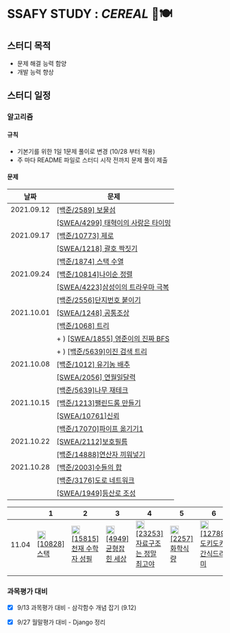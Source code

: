 # SSAFY STUDY : *CEREAL* 🥣🍽

## 스터디 목적

- 문제 해결 능력 함양
- 개발 능력 향상



## 스터디 일정

### 알고리즘
#### 규칙
- 기본기를 위한 1일 1문제 풀이로 변경 (10/28 부터 적용)
- 주 마다 README 파일로 스터디 시작 전까지 문제 풀이 제출
#### 문제

| 날짜       | 문제                                                       |
| ---------- | ---------------------------------------------------------- |
| 2021.09.12 | [[백준/2589] 보물섬](https://www.acmicpc.net/problem/2589) |
|            | [[SWEA/4299] 태혁이의 사랑은 타이밍](https://swexpertacademy.com/main/code/problem/problemDetail.do?contestProbId=AWLv6mx6htoDFAVV)                         |
| 2021.09.17 | [[백준/10773] 제로](https://www.acmicpc.net/problem/10773)                                          |
|            | [[SWEA/1218] 괄호 짝짓기](https://swexpertacademy.com/main/code/problem/problemDetail.do?contestProbId=AV14eWb6AAkCFAYD&categoryId=AV14eWb6AAkCFAYD&categoryType=CODE&problemTitle=%EA%B4%84%ED%98%B8&orderBy=FIRST_REG_DATETIME&selectCodeLang=ALL&select-1=&pageSize=10&pageIndex=1)                                      |
|            | [[백준/1874] 스택 수열](https://www.acmicpc.net/problem/1874)                                      |
| 2021.09.24 | [[백준/10814]나이순 정렬](https://www.acmicpc.net/problem/10814) |
|  | [[SWEA/4223]삼성이의 트라우마 극복](https://swexpertacademy.com/main/code/userProblem/userProblemDetail.do?contestProbId=AWKpmwua-VoDFAUV) |
|  | [[백준/2556]단지번호 붙이기](https://www.acmicpc.net/problem/2667) |
| 2021.10.01 | [[SWEA/1248] 공통조상](https://swexpertacademy.com/main/code/problem/problemDetail.do?problemLevel=5&contestProbId=AV15PTkqAPYCFAYD&categoryId=AV15PTkqAPYCFAYD&categoryType=CODE&problemTitle=&orderBy=SUBMIT_COUNT&selectCodeLang=PYTHON&select-1=5&pageSize=10&pageIndex=1) |
| | [[백준/1068] 트리](https://www.acmicpc.net/problem/1068) |
| | + ) [[SWEA/1855] 영준이의 진짜 BFS](https://swexpertacademy.com/main/code/problem/problemDetail.do?contestProbId=AV5LnipaDvwDFAXc) |
| | + ) [[백준/5639]이진 검색 트리](https://www.acmicpc.net/problem/5639) |
| 2021.10.08 | [[백준/1012] 유기농 배추](https://www.acmicpc.net/problem/1012) |
| | [[SWEA/2056] 연월일달력](https://swexpertacademy.com/main/code/problem/problemDetail.do?contestProbId=AV5QLkdKAz4DFAUq&categoryId=AV5QLkdKAz4DFAUq&categoryType=CODE&problemTitle=&orderBy=INQUERY_COUNT&selectCodeLang=ALL&select-1=&pageSize=10&pageIndex=5) |
| | [[백준/5639]나무 재테크](https://www.acmicpc.net/problem/16235) |
| 2021.10.15 | [[백준/1213]팰린드롬 만들기](https://www.acmicpc.net/problem/1213) |
| | [[SWEA/10761]신뢰](https://swexpertacademy.com/main/code/problem/problemDetail.do?contestProbId=AXSVc1TqEAYDFAQT) |
| | [[백준/17070]파이프 옮기기1](https://www.acmicpc.net/problem/17070) |
| 2021.10.22 | [[SWEA/2112]보호필름](https://swexpertacademy.com/main/code/problem/problemDetail.do?contestProbId=AV5V1SYKAaUDFAWu) |
| | [[백준/14888]연산자 끼워넣기](https://www.acmicpc.net/problem/14888) |
| 2021.10.28 | [[백준/2003]수들의 합](https://www.acmicpc.net/problem/2003) |
| | [[백준/3176]도로 네트워크](https://www.acmicpc.net/problem/3176) |
| | [[SWEA/1949]등산로 조성](https://swexpertacademy.com/main/code/problem/problemDetail.do?contestProbId=AV5PoOKKAPIDFAUq) |

|       | 1                                                            | 2                                                            | 3                                                            | 4                                                            | 5                                                            | 6                                                            | 7                                                            |
| ----- | ------------------------------------------------------------ | ------------------------------------------------------------ | ------------------------------------------------------------ | ------------------------------------------------------------ | ------------------------------------------------------------ | ------------------------------------------------------------ | ------------------------------------------------------------ |
| 11.04 | <img src="https://d2gd6pc034wcta.cloudfront.net/tier/7.svg" width="20" height="20">[[10828]스택](https://www.acmicpc.net/problem/10828) | <img src="https://d2gd6pc034wcta.cloudfront.net/tier/7.svg" width="20" height="20">[[15815]천재 수학자 성필](https://www.acmicpc.net/problem/15815) | <img src="https://d2gd6pc034wcta.cloudfront.net/tier/7.svg" width="20" height="20">[[4949]균형잡힌 세상](https://www.acmicpc.net/problem/4949) | <img src="https://d2gd6pc034wcta.cloudfront.net/tier/6.svg" width="20" height="20">[[23253]자료구조는 정말 최고야](https://www.acmicpc.net/problem/23253) | <img src="https://d2gd6pc034wcta.cloudfront.net/tier/8.svg" width="20" height="20">[[2257]화학식량](https://www.acmicpc.net/problem/2257) | <img src="https://d2gd6pc034wcta.cloudfront.net/tier/7.svg" width="20" height="20">[[12789]도키도키 간식드리미](https://www.acmicpc.net/problem/12789) | <img src="https://d2gd6pc034wcta.cloudfront.net/tier/12.svg" width="20" height="20">[[17298]오큰수](https://www.acmicpc.net/problem/17298) |
|       |                                                              |                                                              |                                                              |                                                              |                                                              |                                                              |                                                              |
|       |                                                              |                                                              |                                                              |                                                              |                                                              |                                                              |                                                              |



### 과목평가 대비

- [x] 9/13 과목평가 대비 - 삼각함수 개념 잡기 (9.12)
- [x] 9/27 월말평가 대비 - Django 정리

